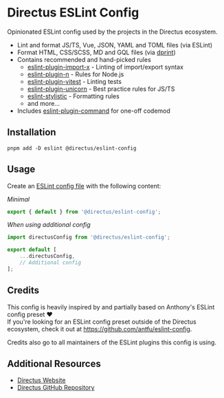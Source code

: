 # Directus ESLint Config

Opinionated ESLint config used by the projects in the Directus ecosystem.

- Lint and format JS/TS, Vue, JSON, YAML and TOML files (via ESLint)
- Format HTML, CSS/SCSS, MD and GQL files (via [dprint](https://github.com/dprint/dprint))
- Contains recommended and hand-picked rules
  - [eslint-plugin-import-x](https://github.com/un-ts/eslint-plugin-import-x) - Linting of import/export syntax
  - [eslint-plugin-n](https://github.com/eslint-community/eslint-plugin-n) - Rules for Node.js
  - [eslint-plugin-vitest](https://github.com/vitest-dev/eslint-plugin-vitest) - Linting tests
  - [eslint-plugin-unicorn](https://github.com/sindresorhus/eslint-plugin-unicorn) - Best practice rules for JS/TS
  - [eslint-stylistic](https://github.com/eslint-stylistic/eslint-stylistic) - Formatting rules
  - and more...
- Includes [eslint-plugin-command](https://github.com/antfu/eslint-plugin-command) for one-off codemod

## Installation

```shell
pnpm add -D eslint @directus/eslint-config
```

## Usage

Create an [ESLint config file](https://eslint.org/docs/latest/use/configure/configuration-files) with the following
content:

_Minimal_

```js
export { default } from '@directus/eslint-config';
```

_When using additional config_

```js
import directusConfig from '@directus/eslint-config';

export default [
	...directusConfig,
	// Additional config
];
```

## Credits

This config is heavily inspired by and partially based on Anthony's ESLint config preset ❤️\
If you're looking for an ESLint config preset outside of the Directus ecosystem, check it out at
https://github.com/antfu/eslint-config.

Credits also go to all maintainers of the ESLint plugins this config is using.

## Additional Resources

- [Directus Website](https://directus.io)
- [Directus GitHub Repository](https://github.com/directus/directus)

